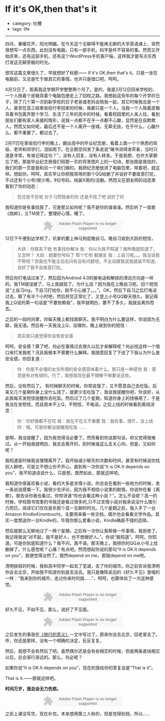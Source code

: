 # If it's OK,then that's it
- category: 吐槽
- tags: life

---

四月，春暖花开，阳光明媚。在今天这个无聊得不能再无聊的大学英语课上，突然很想写一点东西。此刻没有电脑，只有一部手机，码字是件不容易的事。然而又开始庆幸，还有这部手机，还有这个WordPress手机客户端，这样我才能写点东西打发这无聊至极的时光。

想写这篇文章很久了，早就想好了标题—— If it's OK,then that's it。只是一坐在电脑前，又总是忙于做其它的事情。也许只是借口吧，呵呵。

4月12日了，距离我这学期开学整整两个月了。是的，我是2月12日回来学校的，一个人拖着个皮箱背着个电脑包便走上了回校之路。我想起这些年的每个开学的日子，除了几个第一次到新学校的日子老爸或老妈会陪我一起，其它时候我总是一个人，甚至在高三结束收拾行李回家的时候，我都只是一个人。当我一个人拖着皮箱背着书包离开那个学习、生活了三年的高中的时候，看着校园里的人来人往，看到朋友们都有家人来接的情形，说我一点都不在乎一点都不心酸，显然是在自欺欺人。然而又如何呢，最后还不是一个人离开一座城，无牵无挂，在乎什么，心酸什么，都不重要了，都过去了。

2月11日在家收拾行李的晚上，翻出高中的毕业纪念册，看着上面一个个熟悉的班级、老师和同学们，泪如雨下。在企鹅空间发了条说说“赌书消得泼茶香，当时只道是寻常，有谁记得这句？”，没有人回复，没有人转发。于是我想，也许大家都忘了吧，那是毕业纪念册我们班那一页的背景图片上的一句诗，那张图是我找的，我们的那一页是我和另一个哥们做的。我把纪念册放进了电脑包里，带着吧，就这样。想起你，呵呵，其实早让你把我常用的那个QQ给删了并说好不要故意打扰，不过还有个小号(很少用，8位号码，纯装X用的)没删。然而又在朋友网的动态里看到了你的动态：

>在还是不在呢 对于习惯隐身的你 还是不找了吧 说好了的

我知道你是有事找我了，可是那又如何呢？我不是你的谁谁谁。然后听了一首歌《挑衅》，又TM哭了。整理好心情，睡了。

<p style="text-align:center"><embed src="http://www.xiami.com/widget/0_374459/singlePlayer.swf" type="application/x-shockwave-flash" width="257" height="33" wmode="transparent"></embed></p>

12日下午便到达学校了，坑爹的要上神马狗屁晚自习。晚自习收到大跃的短信，

>大跃：你联系下她 有事找你解决
>我：你以为我不知道？我昨晚就知道了，又怎样？
>大跃：她要你号码了 帮个忙呗 都朋友
>我：上自习呢。。。我没说我不帮吧？但我也不能主动去问有没有问题吧，不主动跟我说我就装不知道，说好了我不会故意打扰。

然后你打电话过来了，然后因为Andriod 4.0的接电话和解锁的滑动方向是一样的，我TM就误接了，马上我就挂了。为什么挂？因为我在上晚自习呢。回个短信说“上自习ing，下自习打给你，刚不小心接了。。。”。OK，然后下自习之后打电话过去，聊了有半个小时吧，然后邦交正常化了，又登上小号QQ聊天很久。我记得我上Q说的第一句话是“不要依赖我”，我早就明白，要不了多久，我就会离你而去。

之后的一段时间里，你每天晚上都找我聊天。我不明白为什么要这样，你说因为无聊，我无语。然后有一天我没上Q，没理你，晚上收到你的短信：

>其实我只是觉得你没有安全感

呵呵，安全感？算了吧，何必在事情过去很久以后才来解释呢？何必找这样一个借口来打发我呢？况且我根本不需要什么解释。我随意回复了下说了下我认为什么是安全感，你回复道：

>你：你是不会懂的女生所谓的安全感意味着什么，那只是一种感觉
>我：感觉是有对有错的。行了，我想我现在最不理解干嘛要说这些。

然后，没有然后了。
有时候聊天的时候，你常说饿了，又不愿意自己去吃饭。后来又几个星期你身上没什么钱了，就更少去吃饭了，我说我提醒你吧，你说好，从此我每天发短信提醒你去吃饭。然后过了几个星期，知道你身上的钱够用了，于是我没在发短信，而且周末不上Q，不短信，不电话。之后上线的时候看到离线消息：

>你：你好像都不在哎
>我：我在不在又不重要
>我：我有事，很忙，没上线
>你：哦，可是你都没提醒我吃饭
>......

是啊，我没提醒了，因为我觉得没必要了。然而看到你说那句话，却又觉得很难过。从一开始我就明白，我总会离开的，到时候谁这么去关心你。但是，又如何呢？

我知道是时候我该慢慢离开了。我开始减少聊天的次数和时间，甚至有时候说你找别人聊吧，可是又不想让你不开心。直到有一次你说“It is OK.It depends on you”，我不知道该说什么，只是想，既然如此，那就这样吧。

我知道你很喜欢看小说，看的大多是言情小说。你总会在看到一些地方的时候，发一条说说感慨一下。我很少去评论，因为我不相信小说里的剧情。你说你在看《离歌》，我告诉你我也看过。你惊讶道“你也会看这种小说？”。怎么不会呢？高一的时候，学校图书馆里的书我还是看过很多的,只不过言情小说对我来说没什么吸引力而已，阅读它们仅仅是杀那个高一无聊的时光。几个星期之前，我入手了一台Amazon Kindle4(nontouch)，主要用来看一些文档，偶尔也会看看文学作品。其实一度想送你一台Kindle的，毕竟你那么爱看小说，Kindle确是不错的选择。

然后就那么无聊地过了一两个星期。之后有一次你让我帮做一件事情，我拒绝了。我记得我说“对不起，我不是好人，也不想做好人。”。你说“我知道”。呵呵，你知道。可是你到底知道什么？我不问，我不语。那天晚上，我把你的QQ从小号上给删掉了。什么感觉呢？心痛？有点吧。然而想起你说的那句“It is OK.It depends on you”，我便觉得淡然了。既然depend on me，那就depend on me吧。

清明放假的时候，我和高中同学一起去了芜湖，去了你的城市。你之前告诉我清明你会去北京，开始我不知道你到底去没去。我只是像陈奕迅的《好久不见》里唱的一样：“我来到你的城市，走过你来时的路......”，呵呵，也算体验了一次这种感觉。

<p style="text-align:center;"><embed src="http://www.xiami.com/widget/0_384630/singlePlayer.swf" type="application/x-shockwave-flash" width="257" height="33" wmode="transparent"></embed>

好久不见，不如不见，那么，说好了不见面。

<p style="text-align:center"><embed src="http://www.xiami.com/widget/0_1770429902/singlePlayer.swf" type="application/x-shockwave-flash" width="257" height="33" wmode="transparent"></embed></p>

之后发生的事我在[《旅行的意义》](http://messense.me/the-meaning-of-travel.html)一文中写过了。原来你没去北京，回老家去了。呼，你还是那样，没有一个明确的决定，反反复复。

然后，我想不会有然后了吧。虽然偶尔还是会有些相交的时候，但是两条直线相交以后，总会渐行渐远的。那么，何必呢？

如果你说“It is OK.It depends on you”，现在的我给你的答复会是“That is it”。

That is it.——那就这样吧。

**时间万岁，我总会无力伤悲。**

<p style="text-align:center"><embed src="http://www.xiami.com/widget/0_3679128/singlePlayer.swf" type="application/x-shockwave-flash" width="257" height="33" wmode="transparent"></embed></p>

之前上课没写完，现在补完。本来想用第三人称的，但是觉得别扭，所以......